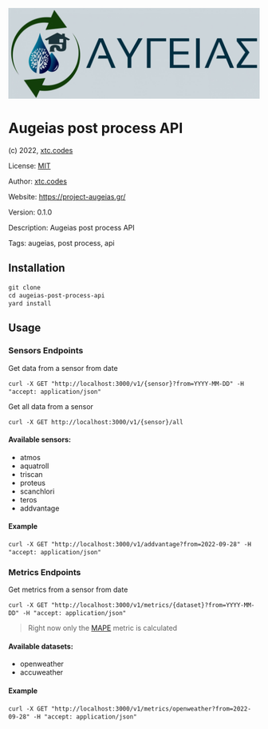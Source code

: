 ![Project Augeias](./images/logo.jpg)

# Augeias post process API
(c) 2022, [xtc.codes](https://xtc.codes)

License: [MIT](LICENSE)

Author: [xtc.codes](https://xtc.codes)

Website: https://project-augeias.gr/

Version: 0.1.0

Description: Augeias post process API

Tags: augeias, post process, api

## Installation

    git clone
    cd augeias-post-process-api
    yard install

## Usage

### Sensors Endpoints
Get data from a sensor from date 

    curl -X GET "http://localhost:3000/v1/{sensor}?from=YYYY-MM-DD" -H "accept: application/json"


Get all data from a sensor

    curl -X GET http://localhost:3000/v1/{sensor}/all
####  Available sensors:
- atmos
- aquatroll
- triscan
- proteus
- scanchlori
- teros
- addvantage

#### Example
    curl -X GET "http://localhost:3000/v1/addvantage?from=2022-09-28" -H "accept: application/json"


### Metrics Endpoints
Get metrics from a sensor from date

    curl -X GET "http://localhost:3000/v1/metrics/{dataset}?from=YYYY-MM-DD" -H "accept: application/json"

> Right now only the [MAPE](https://en.wikipedia.org/wiki/Mean_absolute_percentage_error) metric is calculated

####  Available datasets:
- openweather
- accuweather

#### Example
    curl -X GET "http://localhost:3000/v1/metrics/openweather?from=2022-09-28" -H "accept: application/json"
